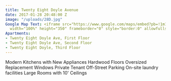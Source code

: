 ```yaml
---
title: Twenty Eight Doyle Avenue
date: 2017-01-28 20:48:00 Z
image: "/uploads/28D.jpg"
Google Map Text: <iframe src="https://www.google.com/maps/embed?pb=!1m18!1m12!1m3!1d2972.522509553762!2d-71.40791289999999!3d41.838578999999996!2m3!1f0!2f0!3f0!3m2!1i1024!2i768!4f13.1!3m3!1m2!1s0x89e444e023a679c7%3A0x478dca7a9190ef9a!2s28+Doyle+Ave%2C+Providence%2C+RI+02906!5e0!3m2!1sen!2sus!4v1485636610595"
  width="100%" height="350" frameborder="0" style="border:0" allowfullscreen></iframe>
Apartments:
- Twenty Eight Doyle Ave, First Floor
- Twenty Eight Doyle Ave, Second Floor
- Twenty Eight Doyle, Third Floor
---
```


Modern Kitchens with New Appliances
Hardwood Floors
Oversized Replacement Windows
Private Tenant Off-Street Parking
On-site laundry facilities
Large Rooms with 10' Ceilings